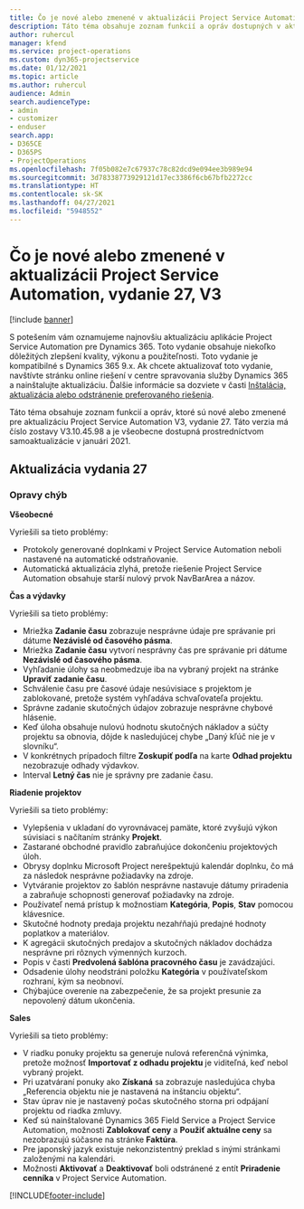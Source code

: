 ```yaml
---
title: Čo je nové alebo zmenené v aktualizácii Project Service Automation, vydanie 27, V3
description: Táto téma obsahuje zoznam funkcií a opráv dostupných v aktualizácii Project Service Automation, vydanie 27, V3
author: ruhercul
manager: kfend
ms.service: project-operations
ms.custom: dyn365-projectservice
ms.date: 01/12/2021
ms.topic: article
ms.author: ruhercul
audience: Admin
search.audienceType:
- admin
- customizer
- enduser
search.app:
- D365CE
- D365PS
- ProjectOperations
ms.openlocfilehash: 7f05b082e7c67937c78c82dcd9e094ee3b989e94
ms.sourcegitcommit: 3d78338773929121d17ec3386f6cb67bfb2272cc
ms.translationtype: HT
ms.contentlocale: sk-SK
ms.lasthandoff: 04/27/2021
ms.locfileid: "5948552"
---
```

# <a name="whats-new-or-changed-in-project-service-automation-update-release-27-v3"></a>Čo je nové alebo zmenené v aktualizácii Project Service Automation, vydanie 27, V3

[!include [banner](../includes/psa-now-project-operations.md)]

S potešením vám oznamujeme najnovšiu aktualizáciu aplikácie Project Service Automation pre Dynamics 365. Toto vydanie obsahuje niekoľko dôležitých zlepšení kvality, výkonu a použiteľnosti. Toto vydanie je kompatibilné s Dynamics 365 9.x. Ak chcete aktualizovať toto vydanie, navštívte stránku online riešení v centre spravovania služby Dynamics 365 a nainštalujte aktualizáciu. Ďalšie informácie sa dozviete v časti [Inštalácia, aktualizácia alebo odstránenie preferovaného riešenia](/power-platform/admin/install-remove-preferred-solution).

Táto téma obsahuje zoznam funkcií a opráv, ktoré sú nové alebo zmenené pre aktualizáciu Project Service Automation V3, vydanie 27. Táto verzia má číslo zostavy V3.10.45.98 a je všeobecne dostupná prostredníctvom samoaktualizácie v januári 2021.

## <a name="update-release-27"></a>Aktualizácia vydania 27

### <a name="bug-fixes"></a>Opravy chýb

**Všeobecné**

Vyriešili sa tieto problémy:

- Protokoly generované doplnkami v Project Service Automation neboli nastavené na automatické odstraňovanie.
- Automatická aktualizácia zlyhá, pretože riešenie Project Service Automation obsahuje starší nulový prvok NavBarArea a názov.

**Čas a výdavky**

Vyriešili sa tieto problémy:

- Mriežka **Zadanie času** zobrazuje nesprávne údaje pre správanie pri dátume **Nezávislé od časového pásma**.
- Mriežka **Zadanie času** vytvorí nesprávny čas pre správanie pri dátume **Nezávislé od časového pásma**.
- Vyhľadanie úlohy sa neobmedzuje iba na vybraný projekt na stránke **Upraviť zadanie času**.
- Schválenie času pre časové údaje nesúvisiace s projektom je zablokované, pretože systém vyhľadáva schvaľovateľa projektu.
- Správne zadanie skutočných údajov zobrazuje nesprávne chybové hlásenie.
- Keď úloha obsahuje nulovú hodnotu skutočných nákladov a súčty projektu sa obnovia, dôjde k nasledujúcej chybe „Daný kľúč nie je v slovníku“.
- V konkrétnych prípadoch filtre **Zoskupiť podľa** na karte **Odhad projektu** nezobrazuje odhady výdavkov.
- Interval **Letný čas** nie je správny pre zadanie času.

**Riadenie projektov**

Vyriešili sa tieto problémy:

- Vylepšenia v ukladaní do vyrovnávacej pamäte, ktoré zvyšujú výkon súvisiaci s načítaním stránky **Projekt**.
- Zastarané obchodné pravidlo zabraňujúce dokončeniu projektových úloh.
- Obrysy doplnku Microsoft Project nerešpektujú kalendár doplnku, čo má za následok nesprávne požiadavky na zdroje.
- Vytváranie projektov zo šablón nesprávne nastavuje dátumy priradenia a zabraňuje schopnosti generovať požiadavky na zdroje.
- Používateľ nemá prístup k možnostiam **Kategória**, **Popis**, **Stav** pomocou klávesnice.
- Skutočné hodnoty predaja projektu nezahŕňajú predajné hodnoty poplatkov a materiálov.
- K agregácii skutočných predajov a skutočných nákladov dochádza nesprávne pri rôznych výmenných kurzoch.
- Popis v časti **Predvolená šablóna pracovného času** je zavádzajúci.
- Odsadenie úlohy neodstráni položku **Kategória** v používateľskom rozhraní, kým sa neobnoví.
- Chýbajúce overenie na zabezpečenie, že sa projekt presunie za nepovolený dátum ukončenia.

**Sales**

Vyriešili sa tieto problémy:

- V riadku ponuky projektu sa generuje nulová referenčná výnimka, pretože možnosť **Importovať z odhadu projektu** je viditeľná, keď nebol vybraný projekt.
- Pri uzatváraní ponuky ako **Získaná** sa zobrazuje nasledujúca chyba „Referencia objektu nie je nastavená na inštanciu objektu“.
- Stav úprav nie je nastavený počas skutočného storna pri odpájaní projektu od riadka zmluvy.
- Keď sú nainštalované Dynamics 365 Field Service a Project Service Automation, možnosti **Zablokovať ceny** a **Použiť aktuálne ceny** sa nezobrazujú súčasne na stránke **Faktúra**.
- Pre japonský jazyk existuje nekonzistentný preklad s inými stránkami založenými na kalendári.
- Možnosti **Aktivovať** a **Deaktivovať** boli odstránené z entít **Priradenie cenníka** v Project Service Automation.


[!INCLUDE[footer-include](../includes/footer-banner.md)]